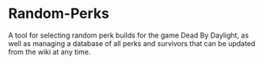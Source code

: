 # Random-Perks

A tool for selecting random perk builds for the game Dead By Daylight, as well as managing a database of all perks and survivors that can be updated from the wiki at any time.